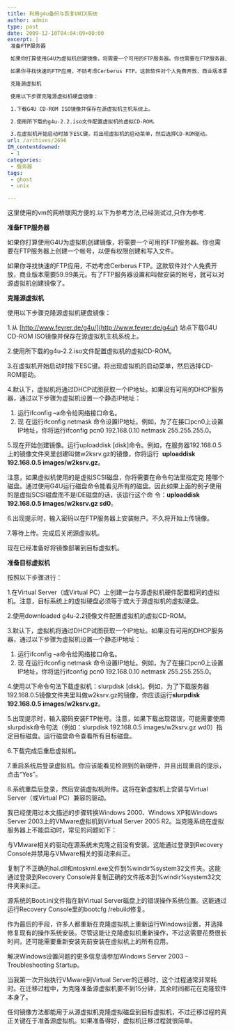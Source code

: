 ```yaml
---
title: 利用g4u备份与恢复UNIX系统
author: admin
type: post
date: 2009-12-10T04:04:09+00:00
excerpt: |
 准备FTP服务器

 如果你打算使用G4U为虚拟机创建镜像，将需要一个可用的FTP服务器。你也需要在FTP服务器上创建一个帐号，以便有权限创建和写入文件。

 如果你寻找快速的FTP应用，不妨考虑Cerberus FTP。这款软件对个人免费开放，商业版本需要59.99美元。有了FTP服务器设置和叫做安装的帐号，就可以对源虚拟机创建镜像了。

 克隆源虚拟机

 使用以下步骤克隆源虚拟机硬盘镜像：

 1.下载G4U CD-ROM ISO镜像并保存在源虚拟机主机系统上。

 2.使用所下载的g4u-2.2.iso文件配置虚拟机的虚拟CD-ROM。

 3.在虚拟机开始启动时按下ESC键。将出现虚拟机的启动菜单，然后选择CD-ROM驱动。
url: /archives/2696
IM_contentdowned:
 - 1
categories:
 - 服务器
tags:
 - ghost
 - unix

---
```

这里使用的vm的网桥联网方便的.以下为参考方法,已经测试过,只作为参考.

 **准备FTP服务器**

如果你打算使用G4U为虚拟机创建镜像，将需要一个可用的FTP服务器。你也需要在FTP服务器上创建一个帐号，以便有权限创建和写入文件。

如果你寻找快速的FTP应用，不妨考虑Cerberus FTP。这款软件对个人免费开放，商业版本需要59.99美元。有了FTP服务器设置和叫做安装的帐号，就可以对源虚拟机创建镜像了。

 **克隆源虚拟机**

使用以下步骤克隆源虚拟机硬盘镜像：

1.从 [http://www.feyrer.de/g4u/](http://www.feyrer.de/g4u/) 站点下载G4U CD-ROM ISO镜像并保存在源虚拟机主机系统上。

2.使用所下载的g4u-2.2.iso文件配置虚拟机的虚拟CD-ROM。

3.在虚拟机开始启动时按下ESC键。将出现虚拟机的启动菜单，然后选择CD-ROM驱动。

4.默认下，虚拟机将通过DHCP试图获取一个IP地址。如果没有可用的DHCP服务器，通过以下步骤为虚拟机设置一个静态IP地址：

 1. 运行ifconfig –a命令给网络接口命名。
 2. 现 在运行ifconfig  netmask 命令设置IP地址。例如，为了在接口pcn0上设置IP地址，你将运行ifconfig pcn0 192.168.0.10 netmask 255.255.255.0。

5.现在开始创建镜像。运行uploaddisk  [disk]命令。例如，在服务器192.168.0.5上的镜像文件夹里创建叫做w2ksrv.gz的镜像，你将运行  **uploaddisk 192.168.0.5 images/w2ksrv.gz**。

注意，如果虚拟机使用的是虚拟SCSI磁盘，你将需要在命令句法里指定克 隆哪个磁盘。通过使用G4U运行磁盘命令能看见所有的磁盘。因此如果上面的例子使用的是虚拟SCSI磁盘而不是IDE磁盘的话，该运行这个命 令：**uploaddisk 192.168.0.5 images/w2ksrv.gz sd0**。

6.出现提示时，输入密码以在FTP服务器上安装帐户。不久将开始上传镜像。

7.等待上传。完成后关闭源虚拟机。

现在已经准备好将镜像部署到目标虚拟机。

 **准备目标虚拟机**

按照以下步骤进行：

1.在Virtual Server（或Virtual PC）上创建一台与源虚拟机硬件配置相同的虚拟机。注意，目标系统上的虚拟硬盘必须等于或大于源虚拟机的虚拟硬盘。

2.使用downloaded g4u-2.2镜像文件配置虚拟机的虚拟CD-ROM。

3.默认下，虚拟机将通过DHCP试图获取一个IP地址。如果没有可用的DHCP服务器，通过以下步骤为虚拟机设置一个静态IP地址：

 1. 运行ifconfig –a命令给网络接口命名。
 2. 现 在运行ifconfig  netmask 命令设置IP地址。例如，为了在接口pcn0上设置IP地址，你将运行ifconfig pcn0 192.168.0.10 netmask 255.255.255.0。

4.使用以下命令句法下载虚拟机：slurpdisk  [disk]。例如，为了下载服务器192.168.0.5镜像文件夹里叫做w2ksrv.gz的镜像，你应该运行**slurpdisk 192.168.0.5 images/w2ksrv.gz**。

5.出现提示时，输入密码安装FTP帐号。注意，如果下载出现错误，可能需要使用slurpdisk命令句法（例如：slurpdisk 192.168.0.5 images/w2ksrv.gz wd0）指定目标磁盘。运行磁盘命令查看所有目标磁盘。

6.下载完成后重启虚拟机。

7.重启系统后登录虚拟机。你应该能看见检测到的新硬件，并且出现重启的提示，点击“Yes”。

8.系统重启后登录，然后安装虚拟机附件。这将在新虚拟机上安装与Virtual Server（或Virtual PC）兼容的驱动。

我已经使用过本文描述的步骤转换Windows 2000、Windows XP和Windows Server 2003上的VMware虚拟机到Virtual Server 2005 R2。当克隆系统在虚拟服务器上不能启动时，常见的问题如下：

与VMware相关的驱动在源系统未克隆之前没有安装。这能通过登录到Recovery Console并禁用与VMware相关的驱动来纠正。

复制了不正确的hal.dll和ntoskrnl.exe文件到%windir%system32文件夹。这能通过登录到Recovery Console并复制正确的文件版本到%windir%system32文件夹来纠正。

源系统的Boot.ini文件指在新Virtual Server磁盘上的错误操作系统位置。这能通过运行Recovery Console里的bootcfg /rebuild修复。

作为最后的手段，许多人都重新在克隆虚拟机上重新运行Windows设置，并选择修复现有的操作系统安装。尽管这能让克隆虚拟机重新操作，不过这需要花费很长时间，还可能需要重新安装先前安装在虚拟机上的所有应用。

解决Windows设置问题的更多信息请参加Windows Server 2003 – Troubleshooting Startup。

当我第一次开始执行VMware到Virtual Server的迁移时，这个过程通常非常耗时。在迁移过程中，为克隆准备源虚拟机要不到15分钟，其余时间都花在克隆软件本身了。

任何镜像方法都能用于从源虚拟机克隆虚拟磁盘到目标虚拟机，不过迁移过程的真正关键在于准备源虚拟机。如果准备得好，虚拟机迁移过程就很简单。